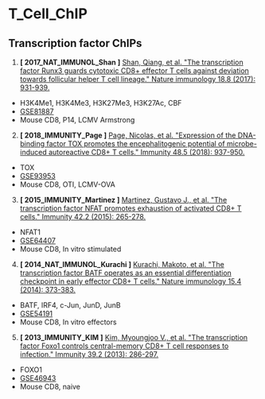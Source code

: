 # T_Cell_ChIP

## Transcription factor ChIPs
1. **[ 2017_NAT_IMMUNOL_Shan ]** [Shan, Qiang, et al. "The transcription factor Runx3 guards cytotoxic CD8+ effector T cells against deviation towards follicular helper T cell lineage." Nature immunology 18.8 (2017): 931-939.](https://www.nature.com/articles/ni.3773)
- H3K4Me1, H3K4Me3, H3K27Me3, H3K27Ac, CBF
- [GSE81887](https://www.ncbi.nlm.nih.gov/geo/query/acc.cgi?acc=GSE81887)
- Mouse CD8, P14, LCMV Armstrong


2. **[ 2018_IMMUNITY_Page ]** [Page, Nicolas, et al. "Expression of the DNA-binding factor TOX promotes the encephalitogenic potential of microbe-induced autoreactive CD8+ T cells." Immunity 48.5 (2018): 937-950.](https://www.sciencedirect.com/science/article/pii/S1074761318301420)
- TOX
- [GSE93953](https://www.ncbi.nlm.nih.gov/geo/query/acc.cgi?acc=GSE93953)
- Mouse CD8, OTI, LCMV-OVA

3. **[ 2015_IMMUNITY_Martinez ]** [Martinez, Gustavo J., et al. "The transcription factor NFAT promotes exhaustion of activated CD8+ T cells." Immunity 42.2 (2015): 265-278.](https://www.sciencedirect.com/science/article/pii/S1074761315000321)
- NFAT1
- [GSE64407](https://www.ncbi.nlm.nih.gov/geo/query/acc.cgi?acc=GSE64407)
- Mouse CD8, In vitro stimulated

4. **[ 2014_NAT_IMMUNOL_Kurachi ]** [Kurachi, Makoto, et al. "The transcription factor BATF operates as an essential differentiation checkpoint in early effector CD8+ T cells." Nature immunology 15.4 (2014): 373-383.](https://www.nature.com/articles/ni.2834)
-  BATF, IRF4, c-Jun, JunD, JunB
- [GSE54191](https://www.ncbi.nlm.nih.gov/geo/query/acc.cgi?acc=GSE54191)
- Mouse CD8, In vitro effectors

5. **[ 2013_IMMUNITY_KIM ]** [Kim, Myoungjoo V., et al. "The transcription factor Foxo1 controls central-memory CD8+ T cell responses to infection." Immunity 39.2 (2013): 286-297.](https://www.sciencedirect.com/science/article/pii/S107476131300321X)
- FOXO1
- [GSE46943](https://www.ncbi.nlm.nih.gov/geo/query/acc.cgi?acc=GSE46943)
- Mouse CD8, naive

